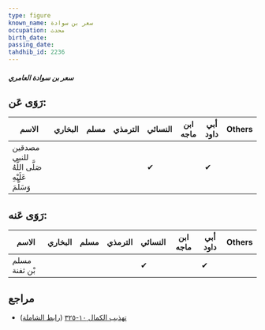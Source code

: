 ```yaml
---
type: figure
known_name: سعر بن سوادة
occupation: محدث
birth_date:
passing_date:
tahdhib_id: 2236
---
```

##### سعر بن سوادة العامري

## رَوَى عَن:
| الاسم                                          | البخاري | مسلم | الترمذي | النسائي | ابن ماجه | أبي داود | Others |
| ---------------------------------------------- | ------- | ---- | ------- | ------- | -------- | -------- | ------ |
| مصدقين للنبي صَلَّى اللَّهُ عَلَيْهِ وَسَلَّمَ |         |      |         | ✔       |          | ✔        |        |
## رَوَى عَنه:
| الاسم         | البخاري | مسلم | الترمذي | النسائي | ابن ماجه | أبي داود | Others |
| ------------- | ------- | ---- | ------- | ------- | -------- | -------- | ------ |
| مسلم بْن ثفنة |         |      |         | ✔       |          | ✔        |        |
## مراجع
- [تهذيب الكمال ١٠-٣٢٥](obsidian://open?vault=Tahdhib-al-Kamal&file=Figures/٢٢٣٦-سعر%20بن%20سوادة%20العامري) ([رابط الشاملة](https://shamela.ws/book/3722/5097))